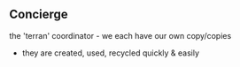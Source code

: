 ## Concierge

the 'terran' coordinator - we each have our own copy/copies
 - they are created, used, recycled quickly & easily
